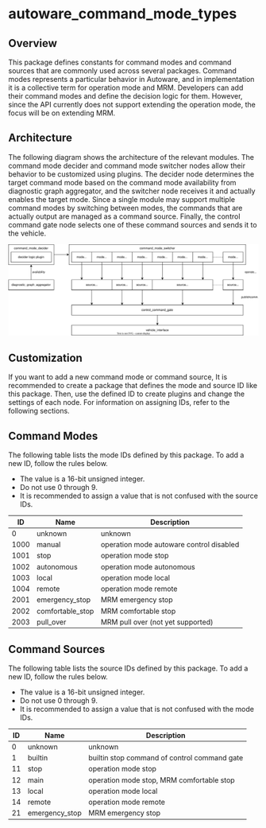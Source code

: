 # autoware_command_mode_types

## Overview

This package defines constants for command modes and command sources that are commonly used across several packages.
Command modes represents a particular behavior in Autoware, and in implementation it is a collective term for operation mode and MRM.
Developers can add their command modes and define the decision logic for them.
However, since the API currently does not support extending the operation mode, the focus will be on extending MRM.

## Architecture

The following diagram shows the architecture of the relevant modules.
The command mode decider and command mode switcher nodes allow their behavior to be customized using plugins.
The decider node determines the target command mode based on the command mode availability from diagnostic graph aggregator, and the switcher node receives it and actually enables the target mode.
Since a single module may support multiple command modes by switching between modes, the commands that are actually output are managed as a command source.
Finally, the control command gate node selects one of these command sources and sends it to the vehicle.

![command-mode-architecture](./doc/command-mode-architecture.drawio.svg)

## Customization

If you want to add a new command mode or command source, It is recommended to create a package that defines the mode and source ID like this package.
Then, use the defined ID to create plugins and change the settings of each node. For information on assigning IDs, refer to the following sections.

## Command Modes

The following table lists the mode IDs defined by this package. To add a new ID, follow the rules below.

- The value is a 16-bit unsigned integer.
- Do not use 0 through 9.
- It is recommended to assign a value that is not confused with the source IDs.

| ID   | Name             | Description                              |
| ---- | ---------------- | ---------------------------------------- |
| 0    | unknown          | unknown                                  |
| 1000 | manual           | operation mode autoware control disabled |
| 1001 | stop             | operation mode stop                      |
| 1002 | autonomous       | operation mode autonomous                |
| 1003 | local            | operation mode local                     |
| 1004 | remote           | operation mode remote                    |
| 2001 | emergency_stop   | MRM emergency stop                       |
| 2002 | comfortable_stop | MRM comfortable stop                     |
| 2003 | pull_over        | MRM pull over (not yet supported)        |

## Command Sources

The following table lists the source IDs defined by this package. To add a new ID, follow the rules below.

- The value is a 16-bit unsigned integer.
- Do not use 0 through 9.
- It is recommended to assign a value that is not confused with the mode IDs.

| ID  | Name           | Description                                  |
| --- | -------------- | -------------------------------------------- |
| 0   | unknown        | unknown                                      |
| 1   | builtin        | builtin stop command of control command gate |
| 11  | stop           | operation mode stop                          |
| 12  | main           | operation mode stop, MRM comfortable stop    |
| 13  | local          | operation mode local                         |
| 14  | remote         | operation mode remote                        |
| 21  | emergency_stop | MRM emergency stop                           |
